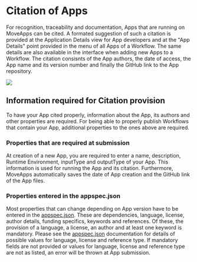 # Citation of Apps

For recognition, traceability and documentation, Apps that are running on MoveApps can be cited. A formated suggestion of such a citation is provided at the Application Details view for App developers and at the "App Details" point provided in the menu of all Apps of a Workflow. The same details are also available in the interface when adding new Apps to a Workflow. The citation consisnts of the App authors, the date of access, the App name and its version number and finally the GitHub link to the App repository.

![](../files/app_cite.png)

## Information required for Citation provision
To have your App  cited properly, information about the App, its authors and other properties are required. For being able to properly publish Workflows that contain your App, additional properties to the ones above are required.

### Properties that are required at submission
At creation of a new App, you are required to enter a name, description, Runtime Environment, inputType and outputType of your App. This information is used for running the App and its citation. Furthermore, MoveApps automatically saves the date of App creation and the GitHub link of the App files.

### Properties entered in the appspec.json
Most properties that can change depending on App version have to be entered in the [appspec.json](appspec.md). These are dependencies, language, license, author details, funding specifics, keywords and references. Of these, the provision of a language, a license, an author and at least one keyword is mandatory. Please see the [appspec.json](appspec.md) documentation for details of possible values for language, license and reference type. If mandatory fields are not provided or values for language, license and reference type are not as listed, an error will be thrown at App submission.